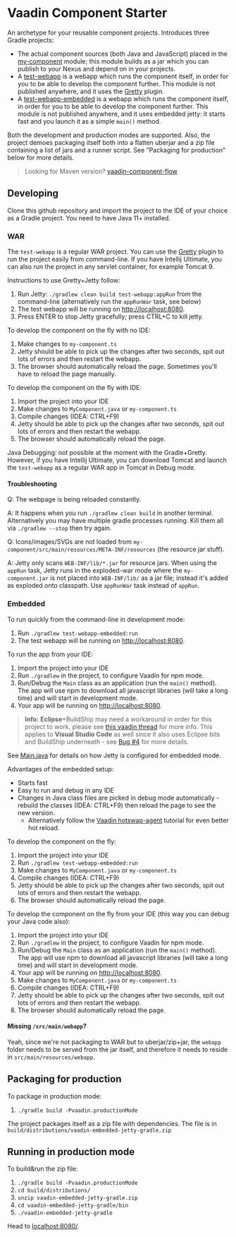 # Vaadin Component Starter

An archetype for your reusable component projects. Introduces three Gradle projects:
* The actual component sources (both Java and JavaScript) placed in the [my-component](my-component) module;
  this module builds as a jar which you can publish to your Nexus and depend on in your projects.
* A [test-webapp](test-webapp) is a webapp which runs the component itself, in order for you to
  be able to develop the component further. This module is not published anywhere, and it uses
  the [Gretty](https://plugins.gradle.org/plugin/org.gretty) plugin.
* A [test-webapp-embedded](test-webapp-embedded) is a webapp which runs the component itself, in order for you to
  be able to develop the component further. This module is not published anywhere, and it uses
  embedded jetty: it starts fast and you launch it as a simple `main()` method.

Both the development and production modes are supported. Also, the project
demoes packaging itself both into a flatten uberjar and a zip file containing
a list of jars and a runner script. See "Packaging for production" below
for more details.

> Looking for Maven version? [vaadin-component-flow](https://github.com/mvysny/component-starter-flow)

## Developing

Clone this github repository and import the project to the IDE of your choice as a Gradle project. You need to have Java 11+ installed.

### WAR

The `test-webapp` is a regular WAR project. You can use the [Gretty](https://plugins.gradle.org/plugin/org.gretty) plugin
to run the project easily from command-line. If you have Intellij Ultimate, you can also run the project
in any servlet container, for example Tomcat 9.

Instructions to use Gretty+Jetty follow:

1. Run Jetty: `./gradlew clean build test-webapp:appRun` from the command-line (alternatively run the `appRunWar` task, see below)
2. The test webapp will be running on [http://localhost:8080](http://localhost:8080).
3. Press ENTER to stop Jetty gracefully; press CTRL+C to kill jetty.

To develop the component on the fly with no IDE:

1. Make changes to `my-component.ts`
2. Jetty should be able to pick up the changes after two seconds, spit out lots of errors and then restart the webapp.
3. The browser should automatically reload the page. Sometimes you'll have to reload the page manually.

To develop the component on the fly with IDE:

1. Import the project into your IDE
2. Make changes to `MyComponent.java` or `my-component.ts`
3. Compile changes (IDEA: CTRL+F9)
4. Jetty should be able to pick up the changes after two seconds, spit out lots of errors and then restart the webapp.
5. The browser should automatically reload the page.

Java Debugging: not possible at the moment with the Gradle+Gretty. However, if you have
Intellij Ultimate, you can download Tomcat and launch the `test-webapp` as a regular WAR app in Tomcat
in Debug mode.

#### Troubleshooting

Q: The webpage is being reloaded constantly.

A: It happens when you run `./gradlew clean build` in another terminal. Alternatively
   you may have multiple gradle processes running. Kill them all via `./gradlew --stop` then try again.

Q: Icons/images/SVGs are not loaded from `my-component/src/main/resources/META-INF/resources` (the resource jar stuff).

A: Jetty only scans `WEB-INF/lib/*.jar` for resource jars. When using the `appRun` task, Jetty runs
   in the exploded-war mode where the `my-component.jar` is not placed into `WEB-INF/lib/` as a jar file;
   instead it's added as exploded onto classpath. Use `appRunWar` task instead of `appRun`.

### Embedded

To run quickly from the command-line in development mode:

1. Run `./gradlew test-webapp-embedded:run`
2. The test webapp will be running on [http://localhost:8080](http://localhost:8080).

To run the app from your IDE:

1. Import the project into your IDE
2. Run `./gradlew` in the project, to configure Vaadin for npm mode.
3. Run/Debug the `Main` class as an application (run the `main()` method).
   The app will use npm to download all javascript libraries (will take a long time)
   and will start in development mode.
4. Your app will be running on [http://localhost:8080](http://localhost:8080).

> **Info:** **Eclipse**+BuildShip may need a workaround in order for this project to work,
> please see [this vaadin thread](https://vaadin.com/forum/thread/18241436) for more info.
> This applies to **Visual Studio Code** as well since it also uses Eclipse bits and BuildShip
> underneath - see [Bug #4](https://github.com/mvysny/vaadin14-embedded-jetty-gradle/issues/4)
> for more details.

See [Main.java](test-webapp-embedded/src/main/java/com/vaadin/starter/skeleton/Main.java)
for details on how Jetty is configured for embedded mode.

Advantages of the embedded setup:

* Starts fast
* Easy to run and debug in any IDE
* Changes in Java class files are picked in debug mode automatically - rebuild the classes (IDEA: CTRL+F9)
  then reload the page to see the new version.
  * Alternatively follow the [Vaadin hotswap-agent](https://vaadin.com/docs/latest/configuration/live-reload/hotswap-agent)
    tutorial for even better hot reload.

To develop the component on the fly:

1. Import the project into your IDE
2. Run `./gradlew test-webapp-embedded:run`
3. Make changes to `MyComponent.java` or `my-component.ts`
4. Compile changes (IDEA: CTRL+F9)
5. Jetty should be able to pick up the changes after two seconds, spit out lots of errors and then restart the webapp.
6. The browser should automatically reload the page.

To develop the component on the fly from your IDE (this way you can debug your Java code also):

1. Import the project into your IDE
2. Run `./gradlew` in the project, to configure Vaadin for npm mode.
3. Run/Debug the `Main` class as an application (run the `main()` method).
   The app will use npm to download all javascript libraries (will take a long time)
   and will start in development mode.
4. Your app will be running on [http://localhost:8080](http://localhost:8080).
5. Make changes to `MyComponent.java` or `my-component.ts`
6. Compile changes (IDEA: CTRL+F9)
7. Jetty should be able to pick up the changes after two seconds, spit out lots of errors and then restart the webapp.
8. The browser should automatically reload the page.

#### Missing `/src/main/webapp`?

Yeah, since we're not packaging to WAR but to uberjar/zip+jar, the `webapp` folder needs to be
served from the jar itself, and therefore it needs to reside in `src/main/resources/webapp`.

## Packaging for production

To package in production mode:

1. `./gradle build -Pvaadin.productionMode`

The project packages itself as a zip file with dependencies. The file is
in `build/distributions/vaadin-embedded-jetty-gradle.zip`

## Running in production mode

To build&run the zip file:

1. `./gradle build -Pvaadin.productionMode`
2. `cd build/distributions/`
3. `unzip vaadin-embedded-jetty-gradle.zip`
4. `cd vaadin-embedded-jetty-gradle/bin`
5. `./vaadin-embedded-jetty-gradle`

Head to [localhost:8080/](http://localhost:8080).
